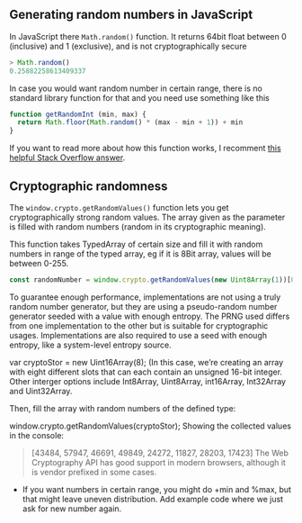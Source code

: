 ## Generating random numbers in JavaScript

In JavaScript there `Math.random()` function. It returns 64bit float between 0 (inclusive) and 1 (exclusive), and is not cryptographically secure

```js
> Math.random()
0.25882258613409337
```

In case you would want random number in certain range, there is no standard library function for that and you need use something like this

```js
function getRandomInt (min, max) {
  return Math.floor(Math.random() * (max - min + 1)) + min
}
```

If you want to read more about how this function works, I recomment [this helpful Stack Overflow answer](https://stackoverflow.com/a/1527820).

## Cryptographic randomness

The `window.crypto.getRandomValues()` function lets you get cryptographically strong random values. The array given as the parameter is filled with random numbers (random in its cryptographic meaning).

This function takes TypedArray of certain size and fill it with random numbers in range of the typed array, eg if it is 8Bit array, values will be between 0-255.

```js
const randomNumber = window.crypto.getRandomValues(new Uint8Array(1))[0]
```

To guarantee enough performance, implementations are not using a truly random number generator, but they are using a pseudo-random number generator seeded with a value with enough entropy. The PRNG used differs from one implementation to the other but is suitable for cryptographic usages. Implementations are also required to use a seed with enough entropy, like a system-level entropy source.

var cryptoStor = new Uint16Array(8);
(In this case, we’re creating an array with eight different slots that can each contain an unsigned 16-bit integer. Other interger options include Int8Array, Uint8Array, int16Array, Int32Array and Uint32Array.

Then, fill the array with random numbers of the defined type:

window.crypto.getRandomValues(cryptoStor);
Showing the collected values in the console:

> [43484, 57947, 46691, 49849, 24272, 11827, 28203, 17423]
The Web Cryptography API has good support in modern browsers, although it is vendor prefixed in some cases.

- If you want numbers in certain range, you might do +min and %max, but that might leave uneven distribution. Add example code where we just ask for new number again.
